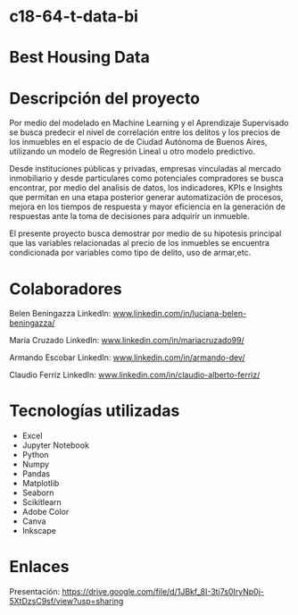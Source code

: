 # c18-64-t-data-bi

# Best Housing Data

# Descripción del proyecto

Por medio del modelado en Machine Learning y el Aprendizaje Supervisado se busca predecir el nivel de correlación entre los delitos y los precios de los inmuebles en el espacio de de Ciudad Autónoma de Buenos Aires, utilizando un modelo de Regresión Lineal u otro modelo predictivo.

Desde instituciones públicas y privadas, empresas vinculadas al mercado inmobiliario y desde particulares como potenciales compradores se busca encontrar, por medio del analisis de datos, los indicadores, KPIs e Insights que permitan en una etapa posterior generar automatización de procesos, mejora en los tiempos de respuesta y mayor eficiencia en la generación de respuestas ante la toma de decisiones para adquirir un inmueble.

El presente proyecto busca demostrar por medio de su hipotesis principal que las variables relacionadas al precio de los inmuebles se encuentra condicionada por variables como tipo de delito, uso de armar,etc.

# Colaboradores

Belen Beningazza LinkedIn: www.linkedin.com/in/luciana-belen-beningazza/

Maria Cruzado LinkedIn: www.linkedin.com/in/mariacruzado99/

Armando Escobar LinkedIn: www.linkedin.com/in/armando-dev/

Claudio Ferriz LinkedIn: www.linkedin.com/in/claudio-alberto-ferriz/

# Tecnologías utilizadas

- Excel
- Jupyter Notebook
- Python
- Numpy
- Pandas
- Matplotlib
- Seaborn
- Scikitlearn
- Adobe Color
- Canva
- Inkscape

# Enlaces

Presentación: https://drive.google.com/file/d/1JBkf_8I-3tj7s0IryNp0j-5XtDzsC9sf/view?usp=sharing
